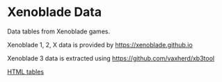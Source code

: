 # Xenoblade Data

Data tables from Xenoblade games.

Xenoblade 1, 2, X data is provided by https://xenoblade.github.io

Xenoblade 3 data is extracted using https://github.com/vaxherd/xb3tool

[HTML tables](https://xenobladedata.github.io)
